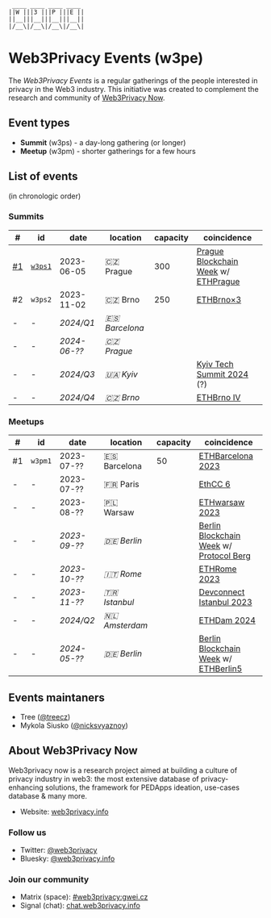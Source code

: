 ```
 ____ ____ ____ ____ 
||W |||3 |||P |||E ||
||__|||__|||__|||__||
|/__\|/__\|/__\|/__\|
```


# Web3Privacy Events (w3pe)

The *Web3Privacy Events* is a regular gatherings of the people interested in privacy in the Web3 industry.
This initiative was created to complement the research and community of [Web3Privacy Now](https://web3privacy.info).

## Event types
* **Summit** (w3ps) - a day-long gathering (or longer)
* **Meetup** (w3pm) - shorter gatherings for a few hours

## List of events
(in chronologic order)

### Summits
| # | id | date | location | capacity | coincidence |
| --- | --- | --- | --- | --- | --- |
| [#1](https://prague.web3privacy.info/) | [`w3ps1`](https://github.com/web3privacy/w3ps1) | 2023-06-05 | 🇨🇿 Prague | 300 | [Prague Blockchain Week](https://prgblockweek.com/) w/ [ETHPrague](https://ethprague.com/) | 
| #2 | `w3ps2` | 2023-11-02 | 🇨🇿 Brno | 250 | [ETHBrno×3](https://ethbrno.cz/) |
| - | - | *2024/Q1* | *🇪🇸 Barcelona* |||
| - | - | *2024-06-??* | *🇨🇿 Prague* ||| [Prague Blockchain Week 2024](https://prgblockweek.com/) |
| - | - | *2024/Q3* | *🇺🇦 Kyiv* || [Kyiv Tech Summit 2024](https://www.kyivtechsummit.com/) (?) |
| - | - | *2024/Q4* | *🇨🇿 Brno* || [ETHBrno IV](https://ethbrno.cz/) |

### Meetups
| # | id | date | location | capacity | coincidence |
| --- | --- | --- | --- | --- | --- |
| #1 | `w3pm1` | 2023-07-?? | 🇪🇸 Barcelona | 50 | [ETHBarcelona 2023](https://ethbarcelona.com/) |
| - | - | 2023-07-?? | 🇫🇷 Paris || [EthCC 6](https://www.ethcc.io/) |
| - | - | 2023-08-?? | 🇵🇱 Warsaw || [ETHwarsaw 2023](https://www.ethwarsaw.dev/)
| - | - | *2023-09-??* | *🇩🇪 Berlin* || [Berlin Blockchain Week](https://ethrome.org/) w/ [Protocol Berg](https://protocol.berlin/) |
| - | - | *2023-10-??* | *🇮🇹 Rome* || [ETHRome 2023](https://ethrome.org/) |
| - | - | *2023-11-??* | *🇹🇷 Istanbul* || [Devconnect Istanbul 2023](https://devconnect.org/) |
| - | - | *2024/Q2* | *🇳🇱 Amsterdam* || [ETHDam 2024](https://www.ethdam.com/) |
| - | - | *2024-05-??* | *🇩🇪 Berlin* || [Berlin Blockchain Week](https://blockchainweek.berlin/) w/ [ETHBerlin5](https://ethberlin.ooo/) |

## Events maintaners

- Tree ([@treecz](https://twitter.com/treecz))
- Mykola Siusko ([@nicksvyaznoy](https://twitter.com/nicksvyaznoy))

## About Web3Privacy Now

Web3privacy now is a research project aimed at building a culture of privacy industry in web3: the most extensive database of privacy-enhancing solutions, the framework for PEDApps ideation, use-cases database & many more.
- Website: [web3privacy.info](http://web3privacy.info/)

### Follow us
- Twitter: [@web3privacy](http://twitter.com/web3privacy)
- Bluesky: [@web3privacy.info](https://staging.bsky.app/profile/web3privacy.info)

### Join our community
- Matrix (space): [#web3privacy:gwei.cz](https://matrix.to/#/#web3privacy:gwei.cz)
- Signal (chat): [chat.web3privacy.info](https://chat.web3privacy.info/)
